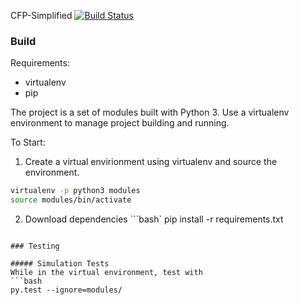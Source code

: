 CFP-Simplified [![Build Status](https://travis-ci.org/jfarid27/CFP-Simplified.svg?branch=master)](https://travis-ci.org/jfarid27/CFP-Simplified)

### Build

Requirements:
- virtualenv
- pip

The project is a set of modules built with Python 3. Use a virtualenv environment to manage project building and running.

To Start:
1. Create a virtual envirionment using virtualenv and source the environment.

```bash
virtualenv -p python3 modules
source modules/bin/activate
```

2. Download dependencies
```bash`
pip install -r requirements.txt 
```

### Testing

##### Simulation Tests
While in the virtual environment, test with
```bash
py.test --ignore=modules/
```
